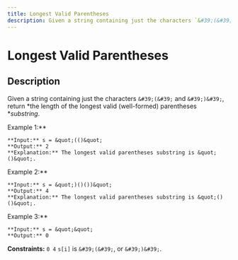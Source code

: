 ```yaml
---
title: Longest Valid Parentheses
description: Given a string containing just the characters `&#39;(&#39;` and `&#39;)&#39;`, return *the length of
---
```

# Longest Valid Parentheses
## Description
Given a string containing just the characters `&#39;(&#39;` and `&#39;)&#39;`, return *the length of the longest valid (well-formed) parentheses **substring*.
 
Example 1:**
```
**Input:** s = &quot;(()&quot;
**Output:** 2
**Explanation:** The longest valid parentheses substring is &quot;()&quot;.
```
Example 2:**
```
**Input:** s = &quot;)()())&quot;
**Output:** 4
**Explanation:** The longest valid parentheses substring is &quot;()()&quot;.
```
Example 3:**
```
**Input:** s = &quot;&quot;
**Output:** 0
```
 
**Constraints:**
	`0 4`
	`s[i]` is `&#39;(&#39;`, or `&#39;)&#39;`.

